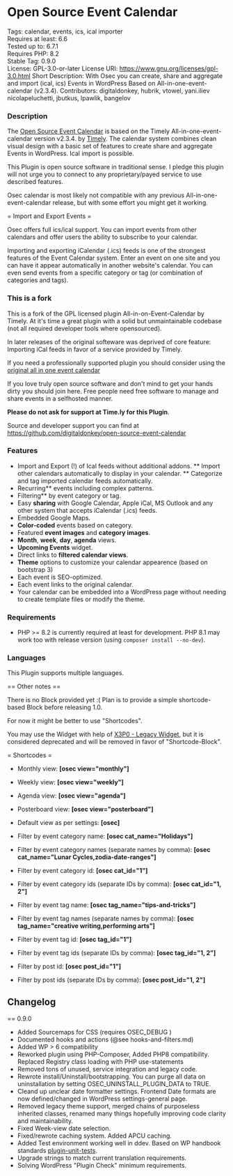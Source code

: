 # Open Source Event Calendar

Tags: calendar, events, ics, ical importer  
Requires at least: 6.6  
Tested up to: 6.7.1  
Requires PHP: 8.2  
Stable Tag: 0.9.0  
License: GPL-3.0-or-later
License URI: https://www.gnu.org/licenses/gpl-3.0.html
Short Description: With Osec you can create, share and aggregate and import (ical, ics) Events in WordPress Based on All-in-one-event-calendar (v2.3.4).
Contributors: digitaldonkey, hubrik, vtowel, yani.iliev nicolapeluchetti, jbutkus, lpawlik, bangelov  

### Description

The [Open Source Event Calendar](https://github.com/digitaldonkey/open-source-event-calendar) is based on the Timely All-in-one-event-calendar version v2.3.4. by [Timely](http://time.ly/). The calendar system combines clean visual design with a basic set of features to create share and aggregate Events in WordPress. Ical import is possible.

This Plugin is open source software in traditional sense. I pledge this plugin will not urge you to connect to any proprietary/payed service to use described features.

Osec calendar is most likely not compatible with any previous All-in-one-event-calendar release, but with some effort you might get it working.

= Import and Export Events =

Osec offers full ics/ical support. You can import events from other
calendars and offer users the ability to subscribe to your calendar.

Importing and exporting iCalendar (.ics) feeds is one of the strongest
features of the Event Calendar system. Enter an event on
one site and you can have it appear automatically in another website's
calendar. You can even send events from a specific category or tag (or
combination of categories and tags).

### This is a fork

This is a fork of the GPL licensed plugin All-in-on-Event-Calendar by Timely.
At it's time a great plugin with a solid but unmaintainable codebase (not all required developer tools where opensourced).

In later releases of the original softeware was deprived of core feature: Importing iCal feeds in favor of a service provided by Timely.

If you need a professionally supported plugin you should consider using the [original all in one event calendar](https://wordpress.org/plugins/all-in-one-event-calendar/)

If you love truly open source software and don't mind to get your hands dirty you should join here. Free people need free software to manage and share events in a selfhosted manner.

**Please do not ask for support at Time.ly for this Plugin**.

Source and developer support you can find at https://github.com/digitaldonkey/open-source-event-calendar


### Features

* Import and Export (!) of Ical feeds without additional addons.
** Import other calendars automatically to display in your calendar.
** Categorize and tag imported calendar feeds automatically.
* Recurring** events including complex patterns.
* Filtering** by event category or tag.
* Easy **sharing** with Google Calendar, Apple iCal, MS Outlook and
any other system that accepts iCalendar (.ics) feeds.
* Embedded Google Maps.
* **Color-coded** events based on category.
* Featured **event images** and **category images**.
* **Month**, **week**, **day**, **agenda** views.
* **Upcoming Events** widget.
* Direct links to **filtered calendar views**.
* **Theme** options to customize your calendar appearence (based on bootstrap 3)
* Each event is SEO-optimized.
* Each event links to the original calendar.
* Your calendar can be embedded into a WordPress page without needing
to create template files or modify the theme.

### Requirements

* PHP >= 8.2 is currently required at least for development. PHP 8.1 may work too with release version (using `composer install --no-dev`).

### Languages

This Plugin supports multiple languages. 


== Other notes ==

There is no Block provided yet :(
Plan is to provide a simple shortcode-based Block before releasing 1.0.

For now it might be better to use "Shortcodes".

You may use the Widget with help of [X3P0 - Legacy Widget](https://wordpress.org/support/plugin/x3p0-legacy-widget/), but it is considered deprecated and will be removed in favor of "Shortcode-Block".

= Shortcodes =

* Monthly view: **[osec view="monthly"]**
* Weekly view: **[osec view="weekly"]**
* Agenda view: **[osec view="agenda"]**
* Posterboard view: **[osec view="posterboard"]**
* Default view as per settings: **[osec]**

* Filter by event category name: **[osec cat_name="Holidays"]**
* Filter by event category names (separate names by comma):
**[osec cat_name="Lunar Cycles,zodia-date-ranges"]**
* Filter by event category id: **[osec cat_id="1"]**
* Filter by event category ids (separate IDs by comma):
**[osec cat_id="1, 2"]**

* Filter by event tag name: **[osec tag_name="tips-and-tricks"]**
* Filter by event tag names (separate names by comma):
**[osec tag_name="creative writing,performing arts"]**
* Filter by event tag id: **[osec tag_id="1"]**
* Filter by event tag ids (separate IDs by comma):
**[osec tag_id="1, 2"]**

* Filter by post id: **[osec post_id="1"]**
* Filter by post ids (separate IDs by comma):
**[osec post_id="1, 2"]**

## Changelog

== 0.9.0
* Added Sourcemaps for CSS (requires OSEC_DEBUG )
* Documented hooks and actions (@see hooks-and-filters.md)
* Added WP > 6 compatibility
* Reworked plugin using PHP-Composer, Added PHP8 compatibility. Replaced Registry class loading with PHP use-statements
* Removed tons of unused, service integration and legacy code.
* Rewrote install/Uninstall/bootstrapping. You can purge all data on uninstallation by setting OSEC_UNINSTALL_PLUGIN_DATA to TRUE.
* Cleand up unclear date formatter settings. Frontend Date formats are now defined/changed in WordPress settings-general page.
* Removed legacy theme support, merged chains of purposeless inherited classes, renamed many things hopefully improving code clarity and maintainability.
* Fixed Week-view date selection.
* Fixed/rewrote caching system. Added APCU caching.
* Added Test environment working well in ddev. Based on WP handbook standards [plugin-unit-tests](https://make.wordpress.org/cli/handbook/misc/plugin-unit-tests/).
* Upgrade strings to match current translation requirements. 
* Solving WordPress "Plugin Check" minimum requirements. 
